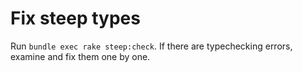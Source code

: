 # Fix steep types

Run `bundle exec rake steep:check`. If there are typechecking errors, examine and fix them one by one.